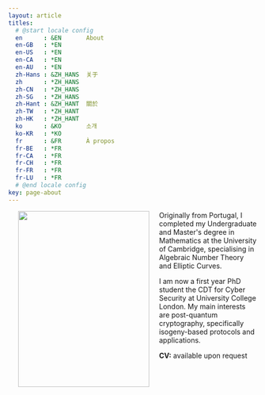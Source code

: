 ```yaml
---
layout: article
titles:
  # @start locale config
  en      : &EN       About
  en-GB   : *EN
  en-US   : *EN
  en-CA   : *EN
  en-AU   : *EN
  zh-Hans : &ZH_HANS  关于
  zh      : *ZH_HANS
  zh-CN   : *ZH_HANS
  zh-SG   : *ZH_HANS
  zh-Hant : &ZH_HANT  關於
  zh-TW   : *ZH_HANT
  zh-HK   : *ZH_HANT
  ko      : &KO       소개
  ko-KR   : *KO
  fr      : &FR       À propos
  fr-BE   : *FR
  fr-CA   : *FR
  fr-CH   : *FR
  fr-FR   : *FR
  fr-LU   : *FR
  # @end locale config
key: page-about
---
```

<img align="left" width="265" height="355" hspace="20" src="../images/profile.jpg">

Originally from Portugal, I completed my Undergraduate and Master's degree in Mathematics at the University of Cambridge, specialising in Algebraic Number Theory and Elliptic Curves. 

I am now a first year PhD student the CDT for Cyber Security at University College London. My main interests are post-quantum cryptography, specifically isogeny-based protocols and applications.

**CV:** available upon request
